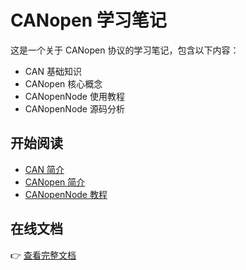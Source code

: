 # CANopen 学习笔记

这是一个关于 CANopen 协议的学习笔记，包含以下内容：

- CAN 基础知识
- CANopen 核心概念
- CANopenNode 使用教程
- CANopenNode 源码分析

## 开始阅读

- [CAN 简介](CAN/CAN.md)
- [CANopen 简介](CANopen/CANopen.md)
- [CANopenNode 教程](CANopenNode/tutorial/tutorial.md)

## 在线文档

👉 [查看完整文档](https://your-mkdocs-site-url.com)